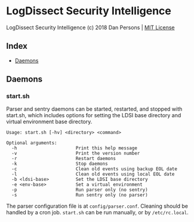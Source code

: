 # LogDissect Security Intelligence

LogDissect Security Intelligence (c) 2018 Dan Persons | [MIT License](../LICENSE)

## Index

- [Daemons](#daemons)

## Daemons
### start.sh
Parser and sentry daemons can be started, restarted, and stopped with start.sh, which includes options for setting the LDSI base directory and virtual environment base directory.
```
Usage: start.sh [-hv] <directory> <command>

Optional arguments:
  -h                      Print this help message
  -v                      Print the version number
  -r                      Restart daemons
  -k                      Stop daemons
  -c                      Clean old events using backup EOL date
  -l                      Clean old events using local EOL date
  -b <ldsi-base>          Set the LDSI base directory
  -e <env-base>           Set a virtual environment
  -p                      Run parser only (no sentry)
  -s                      Run sentry only (no parser)
```

The parser configuration file is at `config/parser.conf`. Cleaning should be handled by a cron job. `start.sh` can be run manually, or by `/etc/rc.local`.
